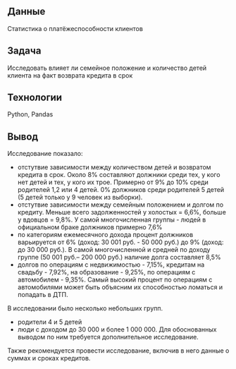 ## Данные
Статистика о платёжеспособности клиентов 

## Задача 
Исследовать влияет ли семейное положение и количество детей клиента на факт возврата кредита в срок

## Технологии
Python, Pandas

## Вывод
Исследование показало:
- отстутвие зависимости между количеством детей и возвратом кредита в срок. Около 8% составляют должники среди тех, у кого нет детей и тех, у кого их трое. Примерно от 9% до 10% среди родителей 1,2 или 4 детей. 0% должников среди родителей 5 детей (5 детей только у 9 человек из выборки).
- отстутвие зависимости между семейным положением и долгом по кредиту. Меньше всего задолженностей у холостых = 6,6%, больше у вдовцов = 9,8%. У самой многочисленная группы - людей в официальном браке должников примерно 7,6%
- по категориям ежемесячного дохода процент должников варьируется от 6% (доход: 30 001 руб. - 50 000 руб.) до 9% (доход: до 30 000 руб.). В самой многочисленной и средней по доходу группе (50 001 руб.– 200 000 руб.) наличие долга составляет 8,5%
- долгов по операциям с недвижимостью - 7,15%, кредитам на свадьбу - 7,92%, на образование - 9,25%, по операциям с автомобилем - 9,35%. Самый высокий процент по операциям с автомобилями может быть объясним их способностью ломаться и попадать в ДТП. 

В исследовании было несколько небольших групп. 
- родители  4 и 5 детей
- люди с доходом до 30 000 и более 1 000 000. 
Для обоснованных выводом по ним требуется дополнительное исследование.

Также рекомендуется провести исследование, включив в него данные о суммах и сроках кредитов. 
